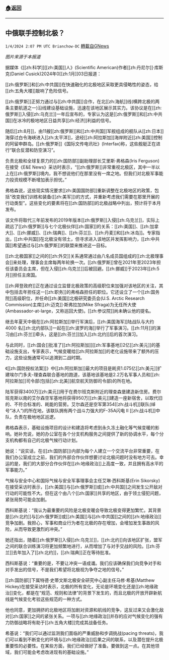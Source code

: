 ###  [:house:返回](README.md)
---


## 中俄联手控制北极？
`1/4/2024 2:07 PM UTC Brianchow-DC` [轉載自GNews](https://gnews.org/articles/2183997)

*图片来源于本报道*

据媒体《[[zh:科学]][[zh:美国]]人》(Scientific American)作者[[zh:丹尼尔]]·库斯克(Daniel Cusick)2024年0[[zh:1月]]03日报道：

[[zh:俄罗斯]]和[[zh:中共国]]在快速融化的北极地区采取更具侵略性的姿态，给[[zh:五角大楼]]敲响了危险信号。

[[zh:俄罗斯]]正努力通过与[[zh:中共国]]合作，在北[[zh:海航]]线(横跨北极的两条主要航道之一)沿线建设基础设施，迅速在该地区展示其实力。该协议是在[[zh:俄罗斯]]入侵[[zh:乌克兰]]一年后宣布的，专家认为这是[[zh:俄罗斯]]和[[zh:中共国]]在冰冷的极地地区日益共享[[zh:经济]]利益的信号。

随后[[zh:8月]]，由11艘[[zh:俄罗斯]]和[[zh:中共国]]军舰组成的舰队从[[zh:日本]]海穿过白令海峡进入[[zh:太平洋]]，途经[[zh:阿拉斯加]]海岸附近[[zh:美国]]控制的阿留申群岛。[[zh:俄罗斯]]《国际文传电讯社》(Interfax)称，这些舰艇正在进行“联合反潜和防空演习”。

负责北极和全球复原力的[[zh:国防部]]副助理部长艾里斯·弗格森(Iris Ferguson)在接受《E&E News》采访时表示，“[[zh:俄罗斯]]非常重视北极区，其中一半以上在[[zh:俄罗斯]]境内，我不想说他们在那里没有一席之地。但我们对北极军事能力投资规模不断增加表示担忧。”

弗格森说，这些现实情况要求[[zh:美国国防部]]重新调整在北极地区的政策，包括“改变我们训练和装备([[zh:美军]])的方式，并重新考虑我们需要在那里开展的行动类型”。这些变化的要素将在[[zh:国防部]]的北极战略中列出，预计将于本月发布。

该文件将取代三年前发布的2019年版本[[zh:俄罗斯]]入侵[[zh:乌克兰]]，实际上疏远了[[zh:俄罗斯]]与七个北极伙伴[[zh:国家]]的关系：[[zh:美国]]、[[zh:加拿大]]、[[zh:挪威]]、[[zh:瑞典]]、[[zh:芬兰]]、[[zh:丹麦]]和[[zh:冰岛]]。专家指出，[[zh:中共国]]在北极没有领土，但寻求进入该地区并发挥影响力，[[zh:中共国]]希望通过与[[zh:俄罗斯]]的联盟来推进这一目标。

[[zh:北极国家]]之间的[[zh:外交]]关系通常通过由八名成员国组成的[[zh:北极理事会]]来处理，理事会主席每两年轮换一次。[[zh:俄罗斯]]曾在2021年至2023年担任该委员会主席，但在入侵[[zh:乌克兰]]后被回避。[[zh:挪威]]于2023年[[zh:5月]]担任主席国。

[[zh:拜登政府]]正在通过设立监督北极政策的高级职位来加强对该地区的关注，其中包括去年担任这一[[zh:职务]]的弗格森担任的职位。它还设立了一个[[zh:国务院]]高级职位，并任命[[zh:美国]]北极研究委员会(U.S. Arctic Research Commission)主席[[zh:迈克]]·斯弗拉加(Mike Sfraga)为无任所大使(Ambassador-at-large，又称巡回大使)。[[zh:参议院]]尚未确认他的提名。

继去年夏天中俄在[[zh:阿拉斯加]]举行军演后，[[zh:美国海军]]陆战队与大约 4000 名[[zh:北约部队]]一起在[[zh:波罗的海]]举行了军事演习。[[zh:11月]]的演习由[[zh:芬兰]]牵头，这是[[zh:芬兰]]加入[[zh:北约]]后的首次演习。

与此同时，[[zh:国会]]批准了[[zh:阿拉斯加]][[zh:军事基地]]2亿[[zh:美元]]的基础设施支出，专家表示，气候变暖给[[zh:阿拉斯加]]的老化设施带来了额外的压力，这些设施通常可以追溯到二战时期。

《[[zh:国防授权法案]]》中[[zh:阿拉斯加]]最大的项目是耗资1.075亿[[zh:美元]]扩建埃尔门多夫\-理查森联合基地的跑道，该基地该基地是2.2万名军事人员和[[zh:阿拉斯加]]司令部(包括[[zh:北美]]航空航天防御司令部)的所在地。

陆军获得3400万[[zh:美元]]用于在费尔班克斯附近的理查森堡建造新住房。费尔班克斯以南的艾尔森空军基地将获得950万[[zh:美元]]建造一座新宿舍，以取代旧的、不符合标准的、耗能的营房。艾尔森还是空军第354[[zh:战斗机]]联队(绰号“冰人”)的所在地，该联队拥有两个战斗力强大的F-35A闪电 II [[zh:战斗机]]中队，负责在极地地区巡逻。

弗格森表示，基础设施项目的设计和建造将考虑到永久冻土融化等气候变暖的影响。她补充说，她的办公室在各个分支机构服务之间提供了新的协调水平，每个分支机构都有自己的北极气候行动计划。

她说：“说实话，在([[zh:国防部]])内部为每个人建立一个交流平台非常重要，在我们办公室成立之前，我们的外部合作伙伴想要讨论北极问题时没有地方可去。幸运的是，我们的大部分合作伙伴在[[zh:地缘政治]]上高度一致，并且拥有高水平的军事能力。”

气候与安全中心和国际气候与安全军事理事会主任艾琳·西科斯基(Erin Sikorsky)在接受采访时表示，[[zh:美国]]与[[zh:俄罗斯]]或[[zh:中共国]]之间发生公开敌对行动的可能性不大。但在这个由八个[[zh:国家]]共享的地区，由于领土侵犯问题，紧张局势可能会加剧。

西科斯基说：“我认为最重要的风险是北极变暖会导致北极变得更加繁忙。其背景是[[zh:北约]]与[[zh:俄罗斯]]或[[zh:美国]]与[[zh:中共国]]之间的[[zh:地缘政治]]竞争加剧。我担心，军事和商业行为者在北极的存在增加，会增加发生事故的风险，从而导致更激烈的冲突。”

她还指出，随着[[zh:俄罗斯]]入侵[[zh:乌克兰]]，[[zh:北约]]向该地区扩张，盟军之间的联合训练演习将更加频繁地进行，从而增加了与对手交战的风险。[[zh:芬兰]]去年加入了[[zh:北约]]，[[zh:瑞典]]正在等待批准。

西科斯基说：“重要的是，不要让冲突一语成谶。我们应该确保我们向竞争对手和对手发出的信号，不是我们希望将北极视为争夺之地的信号。”

[[zh:国防部]]下属特德·史蒂文斯北极安全研究中心副主任马修·希基(Matthew Hickey)在接受采访时表示，北极的所有变化，无论是环境变化还是[[zh:地缘政治]]变化，都是在“规范、规则和法律”的背景下发生的，而且北极的开放开辟新航线是气候变化考验这些规范的一种方式。

他也同意，更加拥挤的北极地区将加剧对资源和航线的竞争，这反过来又会激化敌对[[zh:国家]]之间的紧张关系。一项与[[zh:地缘政治]]并存的应对气候变化的强有力防御战略将有助于[[zh:五角大楼]]完成其战备任务。

希基说：“我们可以通过监测我们面临的严重威胁和步调挑战(pacing threats)，我们可以看到不断变化的环境与[[zh:地缘政治]]后果之间的联系，以及潜在提升北极重要性的必要性。在某些方面，我们已经做好了准备。要做到这一点。在其他领域，我们可能会考虑改进现有的基础设施。”
